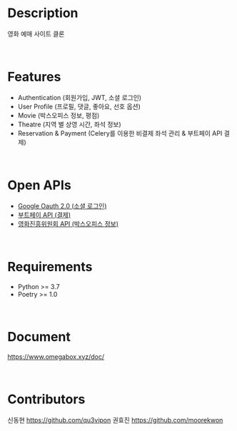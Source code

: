 # Description
영화 예매 사이트 클론

<br>

# Features
- Authentication (회원가입, JWT, 소셜 로그인)
- User Profile (프로필, 댓글, 좋아요, 선호 옵션)
- Movie (박스오피스 정보, 평점)
- Theatre (지역 별 상영 시간, 좌석 정보)
- Reservation & Payment (Celery를 이용한 비결제 좌석 관리 & 부트페이 API 결제)

<br>

# Open APIs
- [Google Oauth 2.0 (소셜 로그인)](https://developers.google.com/identity/protocols/oauth2)
- [부트페이 API (결제)](https://docs.bootpay.co.kr/)
- [영화진흥위원회 API (박스오피스 정보)](http://www.kobis.or.kr/kobisopenapi/homepg/main/main.do)

<br>

# Requirements
- Python >= 3.7
- Poetry >= 1.0

<br>

# Document
https://www.omegabox.xyz/doc/

<br>

# Contributors
신동현 https://github.com/qu3vipon 권효진 https://github.com/moorekwon

<br>

